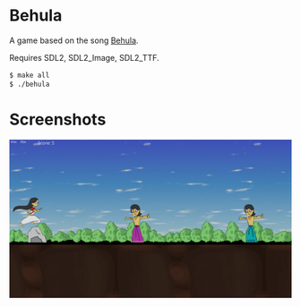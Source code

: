 Behula
======
A game based on the song [Behula](https://youtu.be/a3-HFoJJPzk?si=V7LQ_-Qdwn90sjzg).

Requires SDL2, SDL2_Image, SDL2_TTF.

```
$ make all
$ ./behula
```

# Screenshots
![Behula](./img/img0.png)
